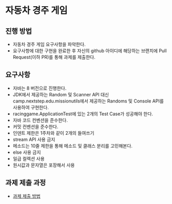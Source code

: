 # 자동차 경주 게임
## 진행 방법
* 자동차 경주 게임 요구사항을 파악한다.
* 요구사항에 대한 구현을 완료한 후 자신의 github 아이디에 해당하는 브랜치에 Pull Request(이하 PR)를 통해 과제를 제출한다.

## 요구사항
* 자바는 8 버전으로 진행한다.
* JDK에서 제공하는 Random 및 Scanner API 대신 camp.nextstep.edu.missionutils에서 제공하는 Randoms 및 Console API를 사용하여 구현한다.
* racinggame.ApplicationTest에 있는 2개의 Test Case가 성공해야 한다.
* 자바 코드 컨벤션을 준수한다.
* 커밋 컨벤션을 준수한다.
* 인덴트 제한은 1주차와 같이 2개의 들여쓰기
* stream API 사용 금지
* 메소드는 10줄 제한을 통해 메소드 및 클래스 분리를 고민해본다.
* else 사용 금지
* 일급 컬렉션 사용
* 원시값과 문자열은 포장해서 사용

## 과제 제출 과정
* [과제 제출 방법](https://github.com/next-step/nextstep-docs/tree/master/precourse)
